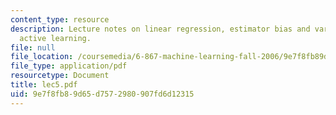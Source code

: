 ```yaml
---
content_type: resource
description: Lecture notes on linear regression, estimator bias and variance, and
  active learning.
file: null
file_location: /coursemedia/6-867-machine-learning-fall-2006/9e7f8fb89d65d7572980907fd6d12315_lec5.pdf
file_type: application/pdf
resourcetype: Document
title: lec5.pdf
uid: 9e7f8fb8-9d65-d757-2980-907fd6d12315
---
```

